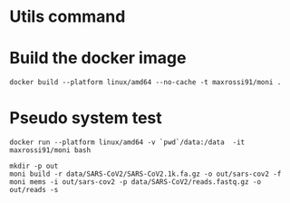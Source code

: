 # Utils command

# Build the docker image

```console
docker build --platform linux/amd64 --no-cache -t maxrossi91/moni . 
```

# Pseudo system test
```console
docker run --platform linux/amd64 -v `pwd`/data:/data  -it maxrossi91/moni bash

mkdir -p out
moni build -r data/SARS-CoV2/SARS-CoV2.1k.fa.gz -o out/sars-cov2 -f
moni mems -i out/sars-cov2 -p data/SARS-CoV2/reads.fastq.gz -o out/reads -s
```
